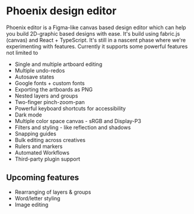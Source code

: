 # Phoenix design editor

Phoenix editor is a Figma-like canvas based design editor which can help you build 2D-graphic based designs with ease. It's build using fabric.js (canvas) and React + TypeScript.
It's still in a nascent phase where we're experimenting with features. Currently it supports some powerful features not limited to

-   Single and multiple artboard editing
-   Multiple undo-redos
-   Autosave states
-   Google fonts + custom fonts
-   Exporting the artboards as PNG
-   Nested layers and groups
-   Two-finger pinch-zoom-pan
-   Powerful keyboard shortcuts for accessibility
-   Dark mode
-   Multiple color space canvas - sRGB and Display-P3
-   Filters and styling - like reflection and shadows
-   Snapping guides
-   Bulk editing across creatives
-   Rulers and markers
-   Automated Workflows
-   Third-party plugin support

## Upcoming features

-   Rearranging of layers & groups
-   Word/letter styling
-   Image editing
